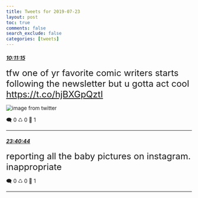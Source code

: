 ```yaml
---
title: Tweets for 2019-07-23
layout: post
toc: true
comments: false
search_exclude: false
categories: [tweets]
---
```



#### <a href = "https://twitter.com/deepfates/status/1153699103630454787">*10:11:15*</a>

<font size="5">tfw one of yr favorite comic writers starts following the newsletter but u gotta act cool  https://t.co/hjBXGpQztI</font>

![image from twitter](/fastpages//images/EALDNTrVAAIdeu5.jpg)


🗨️ 0 ♺ 0 🤍  1   

---
    
#### <a href = "https://twitter.com/deepfates/status/1153902818048167937">*23:40:44*</a>

<font size="5">reporting all the baby pictures on instagram. inappropriate</font>



🗨️ 0 ♺ 0 🤍  1   

---
    
            
